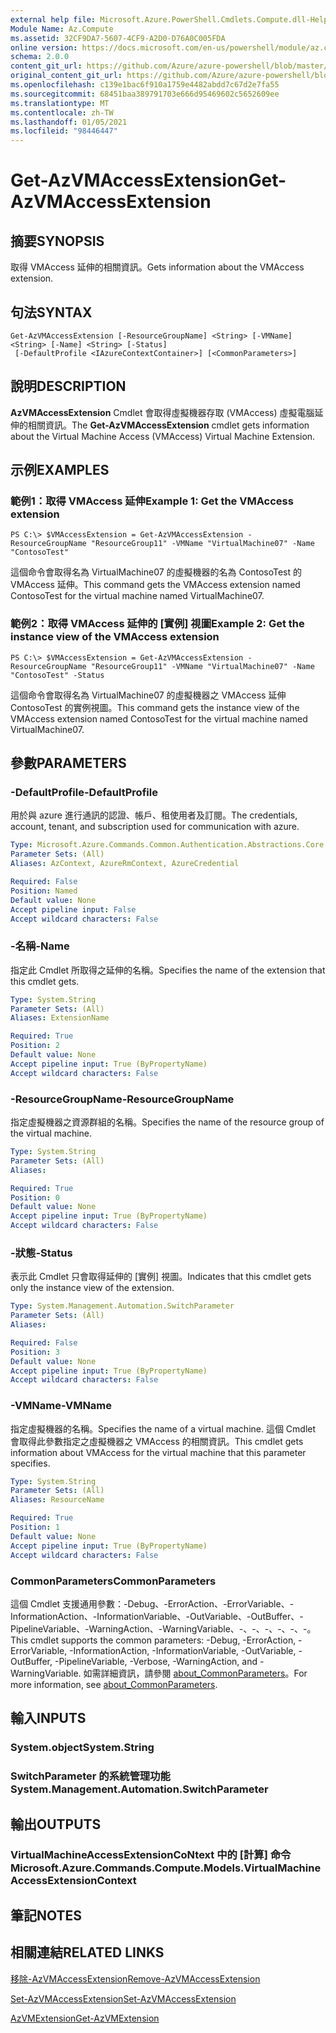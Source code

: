 ```yaml
---
external help file: Microsoft.Azure.PowerShell.Cmdlets.Compute.dll-Help.xml
Module Name: Az.Compute
ms.assetid: 32CF9DA7-5607-4CF9-A2D0-D76A0C005FDA
online version: https://docs.microsoft.com/en-us/powershell/module/az.compute/get-azvmaccessextension
schema: 2.0.0
content_git_url: https://github.com/Azure/azure-powershell/blob/master/src/Compute/Compute/help/Get-AzVMAccessExtension.md
original_content_git_url: https://github.com/Azure/azure-powershell/blob/master/src/Compute/Compute/help/Get-AzVMAccessExtension.md
ms.openlocfilehash: c139e1bac6f910a1759e4482abdd7c67d2e7fa55
ms.sourcegitcommit: 68451baa389791703e666d95469602c5652609ee
ms.translationtype: MT
ms.contentlocale: zh-TW
ms.lasthandoff: 01/05/2021
ms.locfileid: "98446447"
---
```

# <span data-ttu-id="29fa9-101">Get-AzVMAccessExtension</span><span class="sxs-lookup"><span data-stu-id="29fa9-101">Get-AzVMAccessExtension</span></span>

## <span data-ttu-id="29fa9-102">摘要</span><span class="sxs-lookup"><span data-stu-id="29fa9-102">SYNOPSIS</span></span>
<span data-ttu-id="29fa9-103">取得 VMAccess 延伸的相關資訊。</span><span class="sxs-lookup"><span data-stu-id="29fa9-103">Gets information about the VMAccess extension.</span></span>

## <span data-ttu-id="29fa9-104">句法</span><span class="sxs-lookup"><span data-stu-id="29fa9-104">SYNTAX</span></span>

```
Get-AzVMAccessExtension [-ResourceGroupName] <String> [-VMName] <String> [-Name] <String> [-Status]
 [-DefaultProfile <IAzureContextContainer>] [<CommonParameters>]
```

## <span data-ttu-id="29fa9-105">說明</span><span class="sxs-lookup"><span data-stu-id="29fa9-105">DESCRIPTION</span></span>
<span data-ttu-id="29fa9-106">**AzVMAccessExtension** Cmdlet 會取得虛擬機器存取 (VMAccess) 虛擬電腦延伸的相關資訊。</span><span class="sxs-lookup"><span data-stu-id="29fa9-106">The **Get-AzVMAccessExtension** cmdlet gets information about the Virtual Machine Access (VMAccess) Virtual Machine Extension.</span></span>

## <span data-ttu-id="29fa9-107">示例</span><span class="sxs-lookup"><span data-stu-id="29fa9-107">EXAMPLES</span></span>

### <span data-ttu-id="29fa9-108">範例1：取得 VMAccess 延伸</span><span class="sxs-lookup"><span data-stu-id="29fa9-108">Example 1: Get the VMAccess extension</span></span>
```
PS C:\> $VMAccessExtension = Get-AzVMAccessExtension -ResourceGroupName "ResourceGroup11" -VMName "VirtualMachine07" -Name "ContosoTest"
```

<span data-ttu-id="29fa9-109">這個命令會取得名為 VirtualMachine07 的虛擬機器的名為 ContosoTest 的 VMAccess 延伸。</span><span class="sxs-lookup"><span data-stu-id="29fa9-109">This command gets the VMAccess extension named ContosoTest for the virtual machine named VirtualMachine07.</span></span>

### <span data-ttu-id="29fa9-110">範例2：取得 VMAccess 延伸的 [實例] 視圖</span><span class="sxs-lookup"><span data-stu-id="29fa9-110">Example 2: Get the instance view of the VMAccess extension</span></span>
```
PS C:\> $VMAccessExtension = Get-AzVMAccessExtension -ResourceGroupName "ResourceGroup11" -VMName "VirtualMachine07" -Name "ContosoTest" -Status
```

<span data-ttu-id="29fa9-111">這個命令會取得名為 VirtualMachine07 的虛擬機器之 VMAccess 延伸 ContosoTest 的實例視圖。</span><span class="sxs-lookup"><span data-stu-id="29fa9-111">This command gets the instance view of the VMAccess extension named ContosoTest for the virtual machine named VirtualMachine07.</span></span>

## <span data-ttu-id="29fa9-112">參數</span><span class="sxs-lookup"><span data-stu-id="29fa9-112">PARAMETERS</span></span>

### <span data-ttu-id="29fa9-113">-DefaultProfile</span><span class="sxs-lookup"><span data-stu-id="29fa9-113">-DefaultProfile</span></span>
<span data-ttu-id="29fa9-114">用於與 azure 進行通訊的認證、帳戶、租使用者及訂閱。</span><span class="sxs-lookup"><span data-stu-id="29fa9-114">The credentials, account, tenant, and subscription used for communication with azure.</span></span>

```yaml
Type: Microsoft.Azure.Commands.Common.Authentication.Abstractions.Core.IAzureContextContainer
Parameter Sets: (All)
Aliases: AzContext, AzureRmContext, AzureCredential

Required: False
Position: Named
Default value: None
Accept pipeline input: False
Accept wildcard characters: False
```

### <span data-ttu-id="29fa9-115">-名稱</span><span class="sxs-lookup"><span data-stu-id="29fa9-115">-Name</span></span>
<span data-ttu-id="29fa9-116">指定此 Cmdlet 所取得之延伸的名稱。</span><span class="sxs-lookup"><span data-stu-id="29fa9-116">Specifies the name of the extension that this cmdlet gets.</span></span>

```yaml
Type: System.String
Parameter Sets: (All)
Aliases: ExtensionName

Required: True
Position: 2
Default value: None
Accept pipeline input: True (ByPropertyName)
Accept wildcard characters: False
```

### <span data-ttu-id="29fa9-117">-ResourceGroupName</span><span class="sxs-lookup"><span data-stu-id="29fa9-117">-ResourceGroupName</span></span>
<span data-ttu-id="29fa9-118">指定虛擬機器之資源群組的名稱。</span><span class="sxs-lookup"><span data-stu-id="29fa9-118">Specifies the name of the resource group of the virtual machine.</span></span>

```yaml
Type: System.String
Parameter Sets: (All)
Aliases:

Required: True
Position: 0
Default value: None
Accept pipeline input: True (ByPropertyName)
Accept wildcard characters: False
```

### <span data-ttu-id="29fa9-119">-狀態</span><span class="sxs-lookup"><span data-stu-id="29fa9-119">-Status</span></span>
<span data-ttu-id="29fa9-120">表示此 Cmdlet 只會取得延伸的 [實例] 視圖。</span><span class="sxs-lookup"><span data-stu-id="29fa9-120">Indicates that this cmdlet gets only the instance view of the extension.</span></span>

```yaml
Type: System.Management.Automation.SwitchParameter
Parameter Sets: (All)
Aliases:

Required: False
Position: 3
Default value: None
Accept pipeline input: True (ByPropertyName)
Accept wildcard characters: False
```

### <span data-ttu-id="29fa9-121">-VMName</span><span class="sxs-lookup"><span data-stu-id="29fa9-121">-VMName</span></span>
<span data-ttu-id="29fa9-122">指定虛擬機器的名稱。</span><span class="sxs-lookup"><span data-stu-id="29fa9-122">Specifies the name of a virtual machine.</span></span>
<span data-ttu-id="29fa9-123">這個 Cmdlet 會取得此參數指定之虛擬機器之 VMAccess 的相關資訊。</span><span class="sxs-lookup"><span data-stu-id="29fa9-123">This cmdlet gets information about VMAccess for the virtual machine that this parameter specifies.</span></span>

```yaml
Type: System.String
Parameter Sets: (All)
Aliases: ResourceName

Required: True
Position: 1
Default value: None
Accept pipeline input: True (ByPropertyName)
Accept wildcard characters: False
```

### <span data-ttu-id="29fa9-124">CommonParameters</span><span class="sxs-lookup"><span data-stu-id="29fa9-124">CommonParameters</span></span>
<span data-ttu-id="29fa9-125">這個 Cmdlet 支援通用參數：-Debug、-ErrorAction、-ErrorVariable、-InformationAction、-InformationVariable、-OutVariable、-OutBuffer、-PipelineVariable、-WarningAction、-WarningVariable、-、-、-、-、-、-。</span><span class="sxs-lookup"><span data-stu-id="29fa9-125">This cmdlet supports the common parameters: -Debug, -ErrorAction, -ErrorVariable, -InformationAction, -InformationVariable, -OutVariable, -OutBuffer, -PipelineVariable, -Verbose, -WarningAction, and -WarningVariable.</span></span> <span data-ttu-id="29fa9-126">如需詳細資訊，請參閱 [about_CommonParameters](http://go.microsoft.com/fwlink/?LinkID=113216)。</span><span class="sxs-lookup"><span data-stu-id="29fa9-126">For more information, see [about_CommonParameters](http://go.microsoft.com/fwlink/?LinkID=113216).</span></span>

## <span data-ttu-id="29fa9-127">輸入</span><span class="sxs-lookup"><span data-stu-id="29fa9-127">INPUTS</span></span>

### <span data-ttu-id="29fa9-128">System.object</span><span class="sxs-lookup"><span data-stu-id="29fa9-128">System.String</span></span>

### <span data-ttu-id="29fa9-129">SwitchParameter 的系統管理功能</span><span class="sxs-lookup"><span data-stu-id="29fa9-129">System.Management.Automation.SwitchParameter</span></span>

## <span data-ttu-id="29fa9-130">輸出</span><span class="sxs-lookup"><span data-stu-id="29fa9-130">OUTPUTS</span></span>

### <span data-ttu-id="29fa9-131">VirtualMachineAccessExtensionCoNtext 中的 [計算] 命令</span><span class="sxs-lookup"><span data-stu-id="29fa9-131">Microsoft.Azure.Commands.Compute.Models.VirtualMachineAccessExtensionContext</span></span>

## <span data-ttu-id="29fa9-132">筆記</span><span class="sxs-lookup"><span data-stu-id="29fa9-132">NOTES</span></span>

## <span data-ttu-id="29fa9-133">相關連結</span><span class="sxs-lookup"><span data-stu-id="29fa9-133">RELATED LINKS</span></span>

[<span data-ttu-id="29fa9-134">移除-AzVMAccessExtension</span><span class="sxs-lookup"><span data-stu-id="29fa9-134">Remove-AzVMAccessExtension</span></span>](./Remove-AzVMAccessExtension.md)

[<span data-ttu-id="29fa9-135">Set-AzVMAccessExtension</span><span class="sxs-lookup"><span data-stu-id="29fa9-135">Set-AzVMAccessExtension</span></span>](./Set-AzVMAccessExtension.md)

[<span data-ttu-id="29fa9-136">AzVMExtension</span><span class="sxs-lookup"><span data-stu-id="29fa9-136">Get-AzVMExtension</span></span>](./Get-AzVMExtension.md)


